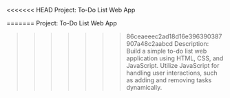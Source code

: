 <<<<<<< HEAD
Project: To-Do List Web App

=======
Project: To-Do List Web App

>>>>>>> 86ceaeeec2ad18d16e396390387907a48c2aabcd
Description: Build a simple to-do list web application using HTML, CSS, and JavaScript. Utilize JavaScript for handling user interactions, such as adding and removing tasks dynamically.